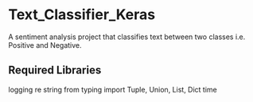 # Text_Classifier_Keras
A sentiment analysis project that classifies text between two classes i.e. Positive and Negative. 

## Required Libraries
logging
re
string
from typing import Tuple, Union, List, Dict
time

